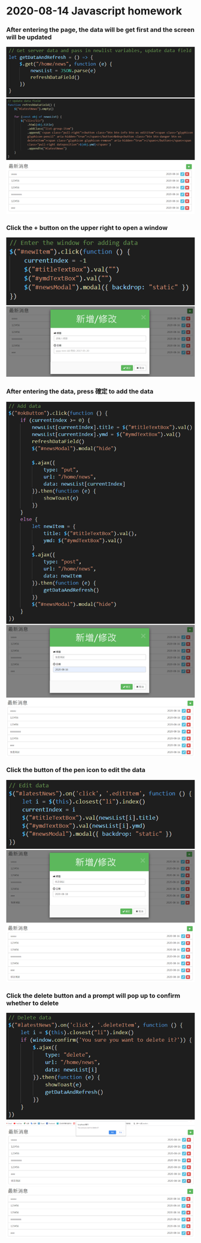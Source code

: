 # 2020-08-14 Javascript homework
### After entering the page, the data will be get first and the screen will be updated
![](/picture/1-1.png)
![](/picture/2-1.png)
![](/picture/2-2.png)
### Click the + button on the upper right to open a window
![](/picture/3-1.png)
![](/picture/3-2.png)
### After entering the data, press 確定 to add the data
![](/picture/4-1.png)
![](/picture/4-2.png)
![](/picture/4-3.png)
### Click the button of the pen icon to edit the data
![](/picture/5-1.png)
![](/picture/5-2.png)
![](/picture/5-3.png)
### Click the delete button and a prompt will pop up to confirm whether to delete
![](/picture/6-1.png)
![](/picture/6-2.png)
![](/picture/6-3.png)
